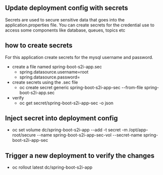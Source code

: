 ## Update deployment config with secrets
Secrets are used to secure sensitive data that goes into the application.properties file. You can create secrets for the credential use to access some components like database, queues, topics etc

## how to create secrets
For this application create secrets for the mysql username and password.

- create a file named spring-boot-s2i-app.sec
  - spring.datasource.username=root 
  - spring.datasource.password=
- create secrets using the .sec file
  - oc create secret generic spring-boot-s2i-app-sec --from-file spring-boot-s2i-app.sec
- verify 
  - oc get secret/spring-boot-s2i-app-sec -o json
  
## Inject secret into deployment config
  - oc set volume dc/spring-boot-s2i-app --add -t secret -m /opt/app-root/secure --name spring-boot-s2i-app-sec-vol --secret-name spring-boot-s2i-app-sec


## Trigger a new deployment to verify the changes
  - oc rollout latest dc/spring-boot-s2i-app

